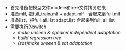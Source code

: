 * 首先准备把模型文件modele和tree文件拷贝进来
* 准备mlf, 把full_train.mlf + adapt.mlf　合起来到full.mlf
* 准备list，把full_all.list adapt.list 合起来到full_all.list
* 需要执行的switch 
  - *make unseen & speaker independent adaptation*
  - *build regression tree*
  - *(sat)make unseen & sat adaptation*

